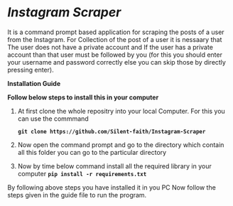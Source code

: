 # ***Instagram Scraper***

It is a command prompt based application for scraping the posts of a user from the Instagram. For Collection of the post of a user it is nessaary that The user does not have a private account and If the user has a private account than that user must be followed by you (for this you should enter your username and password correctly else you can skip those by directly pressing enter).

**Installation Guide**

**Follow below steps to install this in your computer**

1. At first clone the whole repositry into your local Computer. For this you can use the commmand 

   **`git clone https://github.com/Silent-faith/Instagram-Scraper`**
   
2. Now open the command prompt and go to the directory which contain all this folder you can go to the particular directory 

3. Now by time below command install all the required library in your computer 
    **`pip install -r requirements.txt`**
    
 
 By following above steps you have installed it in you PC Now follow the steps given in the guide file to run the program.
